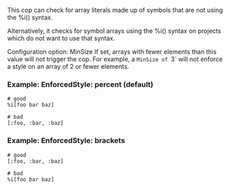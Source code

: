 This cop can check for array literals made up of symbols that are not
using the %i() syntax.

Alternatively, it checks for symbol arrays using the %i() syntax on
projects which do not want to use that syntax.

Configuration option: MinSize
If set, arrays with fewer elements than this value will not trigger the
cop. For example, a `MinSize of `3` will not enforce a style on an array
of 2 or fewer elements.

### Example: EnforcedStyle: percent (default)
    # good
    %i[foo bar baz]

    # bad
    [:foo, :bar, :baz]

### Example: EnforcedStyle: brackets
    # good
    [:foo, :bar, :baz]

    # bad
    %i[foo bar baz]